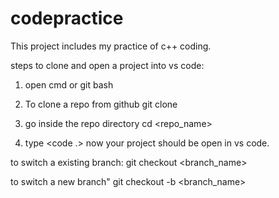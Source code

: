 # codepractice
This project includes my practice of c++ coding.

steps to clone and open a project into vs code:

1. open cmd or git bash
2. To clone a repo from github
git clone <http url of the repo>

3. go inside the repo directory
cd <repo_name>
4.  type <code .>
now your project should be open in vs code.

to switch a existing branch:
git checkout <branch_name>

to switch a new branch"
git checkout -b <branch_name>